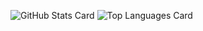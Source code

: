 <!--
ref:https://github.com/anuraghazra/github-readme-stats#github-stats-card
-->
![GitHub Stats Card](https://github-readme-stats.vercel.app/api?username=SatoruItaya&count_private=true&show_icons=true&hide=stars&theme=tokyonight)
![Top Languages Card](https://github-readme-stats.vercel.app/api/top-langs/?username=SatoruItaya&layout=compact&theme=tokyonight&hide=Jupyter+Notebook,html)
